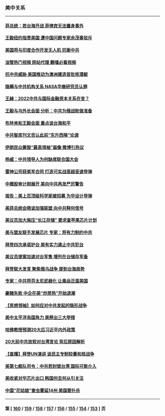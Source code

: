 ### 美中关系
---
#### [菲总统：若台海开战 菲律宾无法置身事外](../../pages/nf1412576/n13832077.md?09251245) 
#### [王毅纽约指责美国 遭中国问题专家余茂春驳斥](../../pages/nf1412576/n13831846.md?09251245) 
#### [美国将与印度合作开发无人机 抗衡中共](../../pages/nf1412576/n13831718.md?09251245) 
#### [油管热门视频 网站代理 翻墙必看视频](http://209.222.30.114:81/youtube.html?09251245)
#### [抗中共威胁 美国推动为澳洲建造首批核潜艇](../../pages/nf1412576/n13831658.md?09251245) 
#### [隐瞒与中共机构关系 NASA华裔研究员认罪](../../pages/nf1412576/n13831664.md?09251245) 
#### [王赫：2022中共与国际金融资本关系在变？](../../pages/nf1412576/n13831097.md?09251245) 
#### [王毅与乌外长会面 分析：中共为俄战败做准备](../../pages/nf1412576/n13831354.md?09251245) 
#### [布林肯和王毅会面 重点谈台海和平](../../pages/nf1412576/n13831438.md?09251245) 
#### [中共智库刊文否认此前“东升西降”论调](../../pages/nf1412576/n13831238.md?09251245) 
#### [伊朗民众撕毁“最高领袖”画像 微博引热议](../../pages/nf1412576/n13831443.md?09251245) 
#### [杨威：中共领导人为何缺席联合国大会](../../pages/nf1412576/n13830895.md?09251245) 
#### [雷神公司获美军合同 打造可实战高超音速导弹](../../pages/nf1412576/n13830998.md?09251245) 
#### [中概股审计刚展开 美向中共再发严厉警告](../../pages/nf1412576/n13830807.md?09251245) 
#### [报告：美上百顶级科学家被招募 为华设计导弹](../../pages/nf1412576/n13830728.md?09251245) 
#### [美菲总统会晤谈加强联盟 向中共释何信号](../../pages/nf1412576/n13830737.md?09251245) 
#### [美议员加大施压“长江存储” 要求查苹果芯片计划](../../pages/nf1412576/n13830569.md?09251245) 
#### [美与盟友联手发展芯片 专家：将有力制约中共](../../pages/nf1412576/n13830450.md?09251245) 
#### [拜登四次承诺护台 美有实力遏止中共犯台](../../pages/nf1412576/n13830332.md?09251245) 
#### [美议员提案加速对台军售 增列在台储存军备](../../pages/nf1412576/n13830483.md?09251245) 
#### [拜登联大发言 聚焦俄乌战争 提到台海局势](../../pages/nf1412576/n13830351.md?09251245) 
#### [专家：中共将芬太尼武器化 让毒品泛滥美国](../../pages/nf1412576/n13829990.md?09251245) 
#### [豪赌失败 中企在美“炒房热”开始退潮](../../pages/nf1412576/n13829886.md?09251245) 
#### [【思想领袖】如何应对中共发起的隐形战争](../../pages/nf1412576/n13810274.md?09251245) 
#### [美中太平洋岛国角力 美祭出三大举措](../../pages/nf1412576/n13829861.md?09251245) 
#### [哈佛教授预测20大后习近平内外政策](../../pages/nf1412576/n13829176.md?09251245) 
#### [20大前中共放软对台湾言论 背后原因解析](../../pages/nf1412576/n13829842.md?09251245) 
#### [【直播】拜登UN演讲 谈民主专制较量和核战争](../../pages/nf1412576/n13829827.md?09251245) 
#### [美第七舰队司令：中共若封锁台湾 国际可能介入](../../pages/nf1412576/n13829091.md?09251245) 
#### [美收紧对华芯片出口 韩国何去何从引关注](../../pages/nf1412576/n13829752.md?09251245) 
#### [中国“花姑娘”害虫蔓延14州 美国要扑杀](../../pages/nf1412576/n13829751.md?09251245) 

---
#### 第 [ [160](./160.md?09251245) / [159](./159.md?09251245) / [158](./158.md?09251245) / [157](./157.md?09251245) / [156](./156.md?09251245) / [155](./155.md?09251245) / [154](./154.md?09251245) / [153](./153.md?09251245) ] 页

